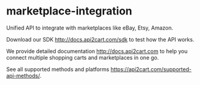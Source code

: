 # marketplace-integration
Unified API to integrate with marketplaces like eBay, Etsy, Amazon. 

Download our SDK http://docs.api2cart.com/sdk to test how the API works. 

We provide detailed documentation http://docs.api2cart.com to help you connect multiple shopping carts and marketplaces in one go. 

See all supported methods and platforms https://api2cart.com/supported-api-methods/. 
